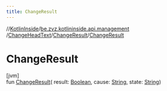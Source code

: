 ```yaml
---
title: ChangeResult
---
```

//[KotlinInside](../../../../index.html)/[be.zvz.kotlininside.api.management](../../index.html)
/[ChangeHeadText](../index.html)/[ChangeResult](index.html)/[ChangeResult](-change-result.html)

# ChangeResult

[jvm]\
fun [ChangeResult](-change-result.html)(
result: [Boolean](https://kotlinlang.org/api/latest/jvm/stdlib/kotlin/-boolean/index.html),
cause: [String](https://kotlinlang.org/api/latest/jvm/stdlib/kotlin/-string/index.html),
state: [String](https://kotlinlang.org/api/latest/jvm/stdlib/kotlin/-string/index.html))




